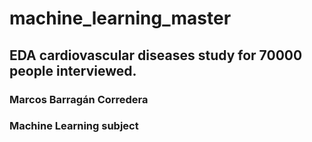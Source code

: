 # machine_learning_master
## EDA cardiovascular diseases study for 70000 people interviewed.
### Marcos Barragán Corredera 
### Machine Learning subject
